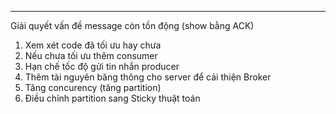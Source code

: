 
---
Giải quyết vấn đề message còn tồn động (show bằng ACK)
1. Xem xét code đã tối ưu hay chưa
2. Nếu chưa tối ưu thêm consumer
3. Hạn chế tốc độ gửi tin nhắn producer
4. Thêm tài nguyên băng thông cho server để cải thiện Broker
5. Tăng concurency (tăng partition)
6. Điều chỉnh partition sang Sticky thuật toán